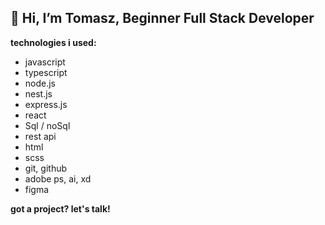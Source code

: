 ## 👋 Hi, I’m Tomasz, Beginner Full Stack Developer

**technologies i used:**

* javascript
* typescript
* node.js
* nest.js
* express.js
* react
* Sql / noSql
* rest api
* html
* scss
* git, github
* adobe ps, ai, xd
* figma

**got a project? let's talk!**
